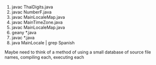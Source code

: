 <ol>
<li>
javac ThaiDigits.java 
</li><li>
javac NumberF.java 
</li><li>
javac MainLocaleMap.java 
</li><li>
javac MainTimeZone.java
</li><li>
javac MainLocaleMap.java
</li><li>
geany *.java
</li><li>
javac *.java
</li><li>
java MainLocale | grep Spanish
</li>
</ol>

Maybe need to think of a method of using a small database of source file names, compiling each, executing each



